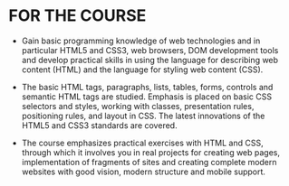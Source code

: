 FOR THE COURSE
=
- Gain basic programming knowledge of web technologies and in particular HTML5 and CSS3, web browsers, DOM development tools and develop practical skills in using the language for describing web content (HTML) and the language for styling web content (CSS).

- The basic HTML tags, paragraphs, lists, tables, forms, controls and semantic HTML tags are studied. Emphasis is placed on basic CSS selectors and styles, working with classes, presentation rules, positioning rules, and layout in CSS. The latest innovations of the HTML5 and CSS3 standards are covered.

- The course emphasizes practical exercises with HTML and CSS, through which it involves you in real projects for creating web pages, implementation of fragments of sites and creating complete modern websites with good vision, modern structure and mobile support.

